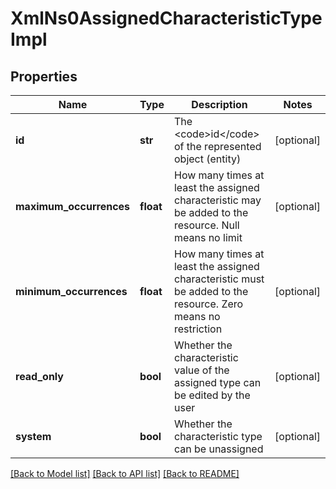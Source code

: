 # XmlNs0AssignedCharacteristicTypeImpl

## Properties
Name | Type | Description | Notes
------------ | ------------- | ------------- | -------------
**id** | **str** | The &lt;code&gt;id&lt;/code&gt; of the represented object (entity) | [optional] 
**maximum_occurrences** | **float** | How many times at least the assigned characteristic may be added to the resource. Null means no limit | [optional] 
**minimum_occurrences** | **float** | How many times at least the assigned characteristic must be added to the resource. Zero means no restriction | [optional] 
**read_only** | **bool** | Whether the characteristic value of the assigned type can be edited by the user | [optional] 
**system** | **bool** | Whether the characteristic type can be unassigned | [optional] 

[[Back to Model list]](../README.md#documentation-for-models) [[Back to API list]](../README.md#documentation-for-api-endpoints) [[Back to README]](../README.md)


